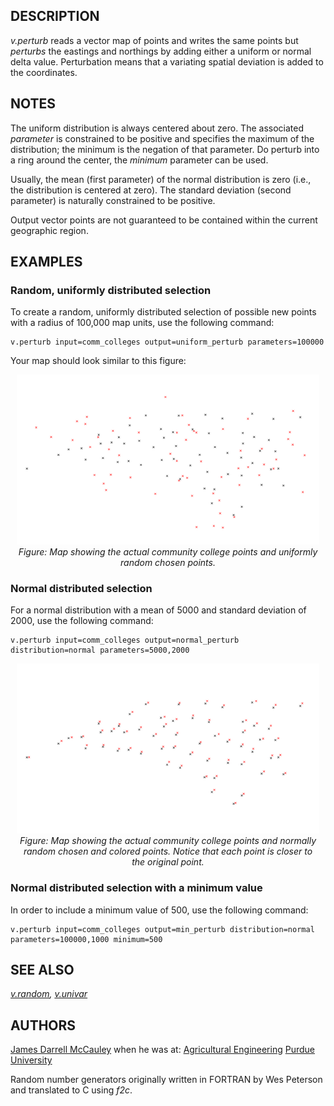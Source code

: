 ## DESCRIPTION

*v.perturb* reads a vector map of points and writes the same points but
*perturbs* the eastings and northings by adding either a uniform or
normal delta value. Perturbation means that a variating spatial
deviation is added to the coordinates.

## NOTES

The uniform distribution is always centered about zero. The associated
*parameter* is constrained to be positive and specifies the maximum of
the distribution; the minimum is the negation of that parameter. Do
perturb into a ring around the center, the *minimum* parameter can be
used.

Usually, the mean (first parameter) of the normal distribution is zero
(i.e., the distribution is centered at zero). The standard deviation
(second parameter) is naturally constrained to be positive.

Output vector points are not guaranteed to be contained within the
current geographic region.

## EXAMPLES

### Random, uniformly distributed selection

To create a random, uniformly distributed selection of possible new
points with a radius of 100,000 map units, use the following command:

```shell
v.perturb input=comm_colleges output=uniform_perturb parameters=100000
```

Your map should look similar to this figure:

<div align="center" style="margin: 10px">

<img src="v_perturb_uniform.png" data-border="0"
alt="v.perturb uniform distribution example" />
*Figure: Map showing the actual community college points and uniformly
random chosen points.*

</div>

### Normal distributed selection

For a normal distribution with a mean of 5000 and standard deviation of
2000, use the following command:

```shell
v.perturb input=comm_colleges output=normal_perturb distribution=normal parameters=5000,2000
```

<div align="center" style="margin: 10px">

<img src="v_perturb_normal.png" data-border="0"
alt="v.perturb normal distribution example" />
*Figure: Map showing the actual community college points and normally
random chosen and colored points. Notice that each point is closer to
the original point.*

</div>

### Normal distributed selection with a minimum value

In order to include a minimum value of 500, use the following command:

```shell
v.perturb input=comm_colleges output=min_perturb distribution=normal parameters=100000,1000 minimum=500
```

## SEE ALSO

*[v.random](v.random.md), [v.univar](v.univar.md)*

## AUTHORS

[James Darrell McCauley](http://mccauley-usa.com/)
when he was at: [Agricultural
Engineering](http://ABE.www.ecn.purdue.edu/ABE/) [Purdue
University](http://www.purdue.edu/)

Random number generators originally written in FORTRAN by Wes Peterson
and translated to C using *f2c*.

